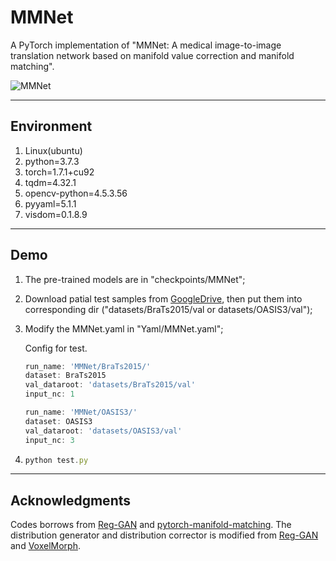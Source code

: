 # MMNet
A PyTorch implementation of "MMNet: A medical image-to-image translation network based on manifold value correction and manifold matching".

![MMNet](https://typora-lee.oss-cn-chengdu.aliyuncs.com/img-typora/MMNet.png)

---
## Environment
1. Linux(ubuntu)
2. python=3.7.3
3. torch=1.7.1+cu92
4. tqdm=4.32.1
5. opencv-python=4.5.3.56
6. pyyaml=5.1.1
7. visdom=0.1.8.9

---

## Demo

1. The pre-trained models are in "checkpoints/MMNet";

2. Download patial test samples from [GoogleDrive](https://drive.google.com/drive/folders/1C6XNJSUw_1kR8fwYot47WlJTb08pFRu0?usp=sharing), then put them into corresponding dir ("datasets/BraTs2015/val or datasets/OASIS3/val");

3. Modify the MMNet.yaml in "Yaml/MMNet.yaml";

   Config for test.

   ```js
   run_name: 'MMNet/BraTs2015/'
   dataset: BraTs2015
   val_dataroot: 'datasets/BraTs2015/val'
   input_nc: 1
   ```

   ```js
   run_name: 'MMNet/OASIS3/'
   dataset: OASIS3
   val_dataroot: 'datasets/OASIS3/val'
   input_nc: 3
   ```

   

4. ```js
   python test.py
   ```

---

## Acknowledgments

Codes borrows from [Reg-GAN](https://github.com/Kid-Liet/Reg-GAN) and [pytorch-manifold-matching](https://github.com/dzld00/pytorch-manifold-matching). The distribution generator and distribution corrector is modified from [Reg-GAN](https://github.com/Kid-Liet/Reg-GAN) and [VoxelMorph](https://github.com/voxelmorph/voxelmorph).
